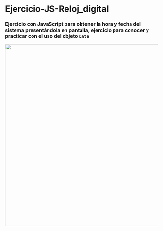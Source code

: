 # Ejercicio-JS-Reloj_digital

### Ejercicio con JavaScript para obtener la hora y fecha del sistema presentándola en pantalla, ejercicio para conocer y practicar con el uso del objeto `Date`

<p align="center" >
 
 <img src="https://github.com/DanielDW23/Ejercicio-JS-Reloj_digital/assets/126791645/ccfea338-dc4b-4bf1-80c4-fbf853985062" width="600" />
  
</p>
